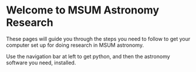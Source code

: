 # Welcome to MSUM Astronomy Research

These pages will guide you through the steps you need to follow to get your computer set up for doing research in MSUM astronomy.

Use the navigation bar at left to get python, and then the astronomy software you need, installed.
